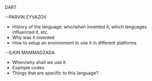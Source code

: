 DART

--PARVIN EYVAZOV
- History of the language: who/when invented it, which languages influenced it, etc.
- Why was it invented
- How to setup an environment to use it in different platforms


--ILKIN MAMMADZADA
- When/why shall we use it
- Example codes
- Things that are specific to this language?
